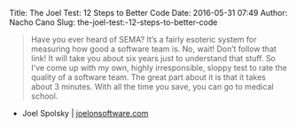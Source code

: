 Title: The Joel Test: 12 Steps to Better Code
Date: 2016-05-31 07:49
Author: Nacho Cano
Slug: the-joel-test:-12-steps-to-better-code

> Have you ever heard of SEMA? It’s a fairly esoteric system for measuring
> how good a software team is. No, wait! Don’t follow that link! It will take
> you about six years just to understand that stuff. So I’ve come up with my
> own, highly irresponsible, sloppy test to rate the quality of a software
> team. The great part about it is that it takes about 3 minutes. With all the
> time you save, you can go to medical school.

- Joel Spolsky | [joelonsoftware.com][]

  [joelonsoftware.com]: http://www.joelonsoftware.com/articles/fog0000000043.html
    "The Joel Test: 12 Steps to Better Code"
